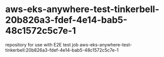 # aws-eks-anywhere-test-tinkerbell-20b826a3-fdef-4e14-bab5-48c1572c5c7e-1
repository for use with E2E test job aws-eks-anywhere-test-tinkerbell:20b826a3-fdef-4e14-bab5-48c1572c5c7e-1
